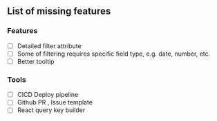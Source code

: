## List of missing features

### Features

- [ ] Detailed filter attribute
- [ ] Some of filtering requires specific field type, e.g. date, number, etc.
- [ ] Better tooltip

### Tools

- [ ] CICD Deploy pipeline
- [ ] Github PR , Issue template
- [ ] React query key builder
